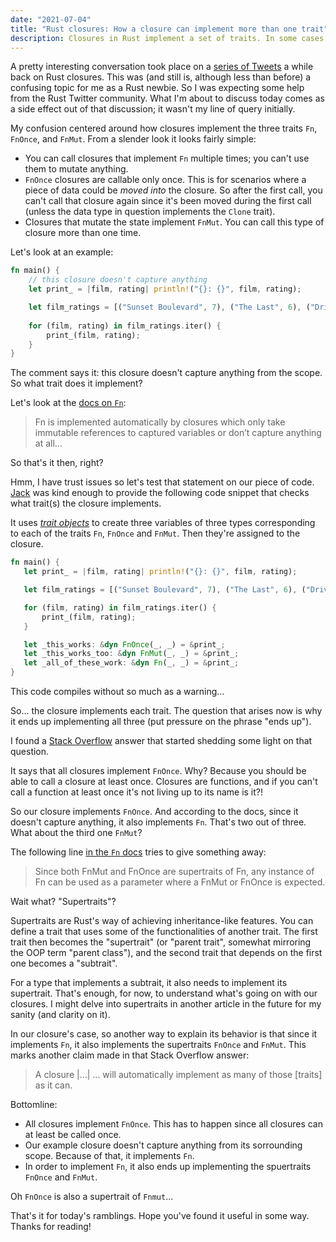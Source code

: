 ```yaml
---
date: "2021-07-04"
title: "Rust closures: How a closure can implement more than one trait" 
description: Closures in Rust implement a set of traits. In some cases there can more than one of these traits that a closure might implement.
---
```


A pretty interesting conversation took place on a [series of Tweets](https://twitter.com/Slctvdplcate/status/1404843998297018370?s=20) a while back on Rust closures. This was (and still is, although less than before) a confusing topic for me as a Rust newbie. So I was expecting some help from the Rust Twitter community. What I'm about to discuss today comes as a side effect out of that discussion; it wasn't my line of query initially.

My confusion centered around how closures implement the three traits `Fn`, `FnOnce`, and `FnMut`. From a slender look it looks fairly simple:

* You can call closures that implement `Fn` multiple times; you can't use them to mutate anything.
* `FnOnce` closures are callable only once. This is for scenarios where a piece of data could be *moved into* the closure. 
So after the first call, you can't call that closure again since it's been moved during the first call (unless the data type in question implements the `Clone`
trait).
* Closures that mutate the state implement `FnMut`. You can call this type of closure more than one time.

Let's look at an example:

```rust
fn main() {
    // this closure doesn't capture anything 
    let print_ = |film, rating| println!("{}: {}", film, rating);

    let film_ratings = [("Sunset Boulevard", 7), ("The Last", 6), ("Drive", 8)];
    
    for (film, rating) in film_ratings.iter() {
        print_(film, rating);
    }
}
```

The comment says it: this closure doesn't capture anything from the scope. So what trait does it implement?

Let's look at the [docs on `Fn`](https://doc.rust-lang.org/std/ops/trait.Fn.html):

> Fn is implemented automatically by closures which only take immutable references to captured variables or don’t capture anything at all...

So that's it then, right?

Hmm, I have trust issues so let's test that statement on our piece of code. [Jack](https://twitter.com/oconnor663) was kind enough to provide the following code snippet that checks what trait(s) the closure implements.

It uses [*trait objects*](https://doc.rust-lang.org/reference/types/trait-object.html) to create three variables of three types corresponding to each of the traits `Fn`, `FnOnce` and `FnMut`. Then they're assigned to the closure.

 ```rust
fn main() {
    let print_ = |film, rating| println!("{}: {}", film, rating);

    let film_ratings = [("Sunset Boulevard", 7), ("The Last", 6), ("Drive", 8)];

    for (film, rating) in film_ratings.iter() {
        print_(film, rating);
    }

    let _this_works: &dyn FnOnce(_, _) = &print_;
    let _this_works_too: &dyn FnMut(_, _) = &print_;
    let _all_of_these_work: &dyn Fn(_, _) = &print_;
}
```

This code compiles without so much as a warning...

So... the closure implements each trait. The question that arises now is why it ends up implementing all three (put pressure on the phrase "ends up").

I found a [Stack Overflow](https://stackoverflow.com/questions/30177395/when-does-a-closure-implement-fn-fnmut-and-fnonce#30232500) answer that started shedding some light on that question. 

It says that all closures implement `FnOnce`. Why? Because you should be able to call a closure at least once. Closures are functions, and if you can't call a function at least once it's not living up to its name is it?!

So our closure implements `FnOnce`. And according to the docs, since it doesn't capture anything, it also implements `Fn`. That's two out of three. What about the third one `FnMut`?

The following line [in the `Fn` docs](https://doc.rust-lang.org/std/ops/trait.Fn.html) tries to give something away:

> Since both FnMut and FnOnce are supertraits of Fn, any instance of Fn can be used as a parameter where a FnMut or FnOnce is expected.

Wait what? "Supertraits"?

Supertraits are Rust's way of achieving inheritance-like features. You can define a trait that uses some of the functionalities of another trait. The first trait then becomes the "supertrait" (or "parent trait", somewhat mirroring the OOP term "parent class"), and the second trait that depends on the first one becomes a "subtrait".

For a type that implements a subtrait, it also needs to implement its supertrait. That's enough, for now, to understand what's going on with our closures. I might delve into supertraits in another article in the future for my sanity (and clarity on it).

In our closure's case, so another way to explain its behavior is that since it implements `Fn`, it also implements the supertraits `FnOnce` and `FnMut`. This marks another claim made in that Stack Overflow answer:

> A closure |...| ... will automatically implement as many of those [traits] as it can.

Bottomline:
* All closures implement `FnOnce`. This has to happen since all closures can at least be called once.
* Our example closure doesn't capture anything from its sorrounding scope. Because of that, it implements `Fn`.
* In order to implement `Fn`, it also ends up implementing the spuertraits `FnOnce` and `FnMut`.

Oh `FnOnce` is also a supertrait of `Fnmut`...

That's it for today's ramblings. Hope you've found it useful in some way. Thanks for reading!

